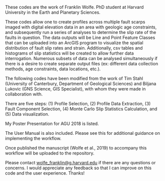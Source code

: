 These codes are the work of Franklin Wolfe. PhD student at Harvard University in the Earth and Planetary Sciences.

These codes allow one to create profiles across multiple fault scarps imaged with digital elevation data in an area with geologic age constraints, and subsequently run a series of analyses to determine the slip rate of the faults in question. The data outputs will be Line and Point Feature Classes that can be uploaded into an ArcGIS program to visualize the spatial distribution of fault slip rates and strain. Additionally, csv tables and histograms of slip statistics will be created to allow further data interrogation. Numerous subsets of data can be analysed simultaneously if there is a desire to create separate output files (ex: different data collection methods, age constraints, data locations, etc.). 

The following codes have been modified from the work of Tim Stahl (University of Canterbury, Department of Geological Sciences) and Biljana Lukovic (GNS Science, GIS Specialist), with whom they were made in collaboration with. 

There are five steps: (1) Profile Selection, (2) Profile Data Extraction,  (3) Fault Component Selection, (4) Monte Carlo Slip Statistics Calculation, and (5) Data visualization. 

My Poster Presentation for AGU 2018 is listed.

The User Manual is also included. Please see this for additional guidance on implementing the workflow.

Once published the manuscript (Wolfe et al., 2019) to accompany this workflow will be uploaded to the repository.

Please contact wolfe_franklin@g.harvard.edu if there are any questions or concerns. I would appreciate any feedback so that I can improve on this code and the user experience. Thanks!
